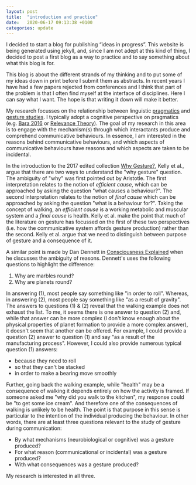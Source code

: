 ```yaml
---
layout: post
title:  "introduction and practice"
date:   2020-06-17 09:13:38 +0100
categories: update
---
```


I decided to start a blog for publishing “ideas in progress”. This website is being generated using jekyll, and, since I am not adept at this kind of thing, I decided to post a first blog as a way to practice and to say something about what this blog is for.

This blog is about the different strands of my thinking and to put some of my ideas down in print before I submit them as abstracts. In recent years I have had a few papers rejected from conferences and I think that part of the problem is that I often find myself at the interface of disciplines. Here I can say what I want. The hope is that writing it down will make it better.

My research focusses on the relationship between linguistic [pragmatics](https://en.wikipedia.org/wiki/Pragmatics#:~:text=Pragmatics%20is%20a%20subfield%20of,%2C%20sociology%2C%20linguistics%20and%20anthropology.) and [gesture studies](https://en.wikipedia.org/wiki/Gesture). I typically adopt a cognitive perspective on pragmatics (e.g. [Bara 2016](https://www.oxfordhandbooks.com/view/10.1093/oxfordhb/9780199697960.001.0001/oxfordhb-9780199697960-e-14) or [Relevance Theory](https://en.wikipedia.org/wiki/Relevance_theory)). The goal of my research in this area is to engage with the mechanism(s) through which interactants produce and comprehend communicative behaviours. In essence, I am interested in the reasons behind communicative behaviours, and which aspects of communicative behaviours have reasons and which aspects are taken to be incidental.

In the introduction to the 2017 edited collection [Why Gesture?](https://benjamins.com/catalog/gs.7#:~:text=Gestures%20reflect%20content%20in%20the,mental%20images%20that%20complement%20speech.&text=The%20book%20demonstrates%20that%20gesture,engineer%20innovative%20solutions%20to%20problems.), Kelly et al., argue that there are two ways to understand the "why gesture" question. The ambiguity of "why" was first pointed out by Aristotle. The first interpretation relates to the notion of _efficient cause_, which can be approached by asking the question "what causes a behaviour?". The second interpretation relates to the notion of _final cause_ which can be approached by asking the question "what is a behaviour for?". Taking the concept of walking, an _efficient cause_ is a working metabolic and muscular system and a _final cause_ is health. Kelly et al. make the point that much of the literature on gesture has focussed on the first of these two perspectives (i.e. how the communicative system affords gesture production) rather than the second. Kelly et al. argue that we need to distinguish between purpose of gesture and a consequence of it. 

A similar point is made by Dan Dennett in [Consciousness Explained](https://en.wikipedia.org/wiki/Consciousness_Explained#:~:text=Consciousness%20Explained%20is%20a%201991,cognitive%20processes%20in%20the%20brain.) when he discusses the ambiguity of reasons. Dennett's uses the following questions to highlight the difference:

1. Why are marbles round?
2. Why are planets round?

In answering (1), most people say something like "in order to roll". Whereas, in answering (2), most people say something like "as a result of gravity". The answers to questions (1) & (2) reveal that the walking example does not exhaust the list. To me, it seems there is one answer to question (2) and, while that answer can be more complex (I don't know enough about the physical properties of planet formation to provide a more complex answer), it doesn't seem that another can be offered. For example, I could provide a question (2) answer to question (1) and say "as a result of the manufacturing process". However, I could also provide numerous typical question (1) answers:

- because they need to roll
- so that they can't be stacked
- in order to make a bearing move smoothly

Further, going back the walking example, while "health" may be a consequence of walking it depends entirely on how the activity is framed. If someone asked me "why did you walk to the kitchen", my response could be "to get some ice cream". And therefore one of the consequences of walking is unlikely to be health. The point is that purpose in this sense is particular to the intention of the individual producing the behaviour. In other words, there are at least three questions relevant to the study of gesture during communication:

- By what mechanisms (neurobiological or cognitive) was a gesture produced?
- For what reason (communicational or incidental) was a gesture produced?
- With what consequences was a gesture produced?

My research is interested in all three.
